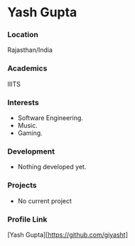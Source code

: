 # Yash Gupta

### Location

Rajasthan/India

### Academics

IIITS

### Interests

- Software Engineering.
- Music.
- Gaming.

### Development

- Nothing developed yet.

### Projects

- No current project

### Profile Link

[Yash Gupta][https://github.com/giyasht]